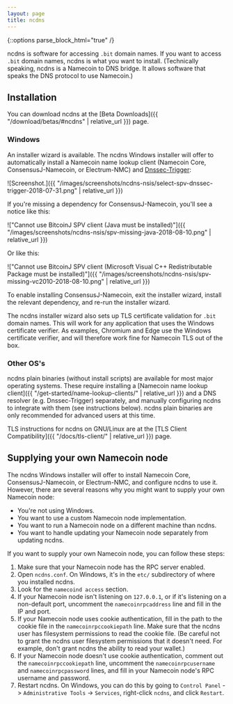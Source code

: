 ```yaml
---
layout: page
title: ncdns
---
```


{::options parse_block_html="true" /}

ncdns is software for accessing `.bit` domain names.  If you want to access `.bit` domain names, ncdns is what you want to install.  (Technically speaking, ncdns is a Namecoin to DNS bridge.  It allows software that speaks the DNS protocol to use Namecoin.)

## Installation

You can download ncdns at the [Beta Downloads]({{ "/download/betas/#ncdns" | relative_url }}) page.

### Windows

An installer wizard is available.  The ncdns Windows installer will offer to automatically install a Namecoin name lookup client (Namecoin Core, ConsensusJ-Namecoin, or Electrum-NMC) and [Dnssec-Trigger](https://www.nlnetlabs.nl/projects/dnssec-trigger/):

![Screenshot.]({{ "/images/screenshots/ncdns-nsis/select-spv-dnssec-trigger-2018-07-31.png" | relative_url }})

If you're missing a dependency for ConsensusJ-Namecoin, you'll see a notice like this:

!["Cannot use BitcoinJ SPV client (Java must be installed)"]({{ "/images/screenshots/ncdns-nsis/spv-missing-java-2018-08-10.png" | relative_url }})

Or like this:

!["Cannot use BitcoinJ SPV client (Microsoft Visual C++ Redistributable Package must be installed)"]({{ "/images/screenshots/ncdns-nsis/spv-missing-vc2010-2018-08-10.png" | relative_url }})

To enable installing ConsensusJ-Namecoin, exit the installer wizard, install the relevant dependency, and re-run the installer wizard.

The ncdns installer wizard also sets up TLS certificate validation for `.bit` domain names.  This will work for any application that uses the Windows certificate verifier.  As examples, Chromium and Edge use the Windows certificate verifier, and will therefore work fine for Namecoin TLS out of the box.

### Other OS's

ncdns plain binaries (without install scripts) are available for most major operating systems.  These require installing a [Namecoin name lookup client]({{ "/get-started/name-lookup-clients/" | relative_url }}) and a DNS resolver (e.g. Dnssec-Trigger) separately, and manually configuring ncdns to integrate with them (see instructions below).  ncdns plain binaries are only recommended for advanced users at this time.

TLS instructions for ncdns on GNU/Linux are at the [TLS Client Compatibility]({{ "/docs/tls-client/" | relative_url }}) page.

## Supplying your own Namecoin node

The ncdns Windows installer will offer to install Namecoin Core, ConsensusJ-Namecoin, or Electrum-NMC, and configure ncdns to use it.  However, there are several reasons why you might want to supply your own Namecoin node:

* You're not using Windows.
* You want to use a custom Namecoin node implementation.
* You want to run a Namecoin node on a different machine than ncdns.
* You want to handle updating your Namecoin node separately from updating ncdns.

If you want to supply your own Namecoin node, you can follow these steps:

1. Make sure that your Namecoin node has the RPC server enabled.
2. Open `ncdns.conf`.  On Windows, it's in the `etc/` subdirectory of where you installed ncdns.
3. Look for the `namecoind access` section.
4. If your Namecoin node isn't listening on `127.0.0.1`, or if it's listening on a non-default port, uncomment the `namecoinrpcaddress` line and fill in the IP and port.
5. If your Namecoin node uses cookie authentication, fill in the path to the cookie file in the `namecoinrpccookiepath` line.  Make sure that the ncdns user has filesystem permissions to read the cookie file.  (Be careful not to grant the ncdns user filesystem permissions that it doesn't need.  For example, don't grant ncdns the ability to read your wallet.)
6. If your Namecoin node doesn't use cookie authentication, comment out the `namecoinrpccookiepath` line, uncomment the `namecoinrpcusername` and `namecoinrpcpassword` lines, and fill in your Namecoin node's RPC username and password.
7. Restart ncdns.  On Windows, you can do this by going to `Control Panel` -> `Administrative Tools` -> `Services`, right-click `ncdns`, and click `Restart`.

